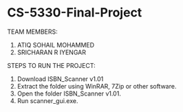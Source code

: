 # CS-5330-Final-Project
TEAM MEMBERS: 
1. ATIQ SOHAIL MOHAMMED
2. SRICHARAN R IYENGAR

STEPS TO RUN THE PROJECT:
1. Download ISBN_Scanner v1.01
2. Extract the folder using WinRAR, 7Zip or other software.
3. Open the folder ISBN_Scanner v1.01.
4. Run scanner_gui.exe.
